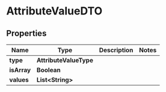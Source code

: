 

# AttributeValueDTO


## Properties

| Name | Type | Description | Notes |
|------------ | ------------- | ------------- | -------------|
|**type** | **AttributeValueType** |  |  |
|**isArray** | **Boolean** |  |  |
|**values** | **List&lt;String&gt;** |  |  |



